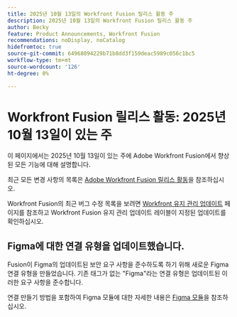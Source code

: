 ```yaml
---
title: 2025년 10월 13일의 Workfront Fusion 릴리스 활동 주
description: 2025년 10월 13일의 Workfront Fusion 릴리스 활동 주
author: Becky
feature: Product Announcements, Workfront Fusion
recommendations: noDisplay, noCatalog
hidefromtoc: true
source-git-commit: 64968094229b71b8dd3f159deac5989c056c1bc5
workflow-type: tm+mt
source-wordcount: '126'
ht-degree: 0%

---
```


# Workfront Fusion 릴리스 활동: 2025년 10월 13일이 있는 주

이 페이지에서는 2025년 10월 13일이 있는 주에 Adobe Workfront Fusion에서 향상된 모든 기능에 대해 설명합니다.

최근 모든 변경 사항의 목록은 [Adobe Workfront Fusion 릴리스 활동](/help/workfront-fusion/fusion-product-releases/fusion-release-activity.md)을 참조하십시오.

Workfront Fusion의 최근 버그 수정 목록을 보려면 [Workfront 유지 관리 업데이트](https://experienceleague.adobe.com/ko/docs/workfront-known-issues/releases/current-updates) 페이지를 참조하고 Workfront Fusion 유지 관리 업데이트 레이블이 지정된 업데이트를 확인하십시오.

## Figma에 대한 연결 유형을 업데이트했습니다.

Fusion이 Figma의 업데이트된 보안 요구 사항을 준수하도록 하기 위해 새로운 Figma 연결 유형을 만들었습니다. 기존 태그가 없는 &quot;Figma&quot;라는 연결 유형은 업데이트된 이러한 요구 사항을 준수합니다.

연결 만들기 방법을 포함하여 Figma 모듈에 대한 자세한 내용은 [Figma 모듈](/help/workfront-fusion/references/apps-and-modules/third-party-connectors/figma-modules.md)을 참조하십시오.

